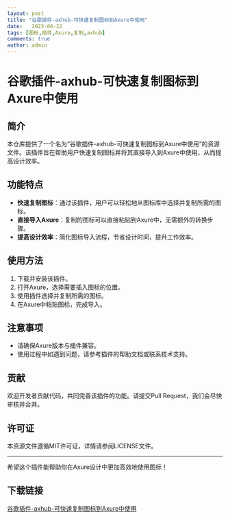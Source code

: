 ```yaml
---
layout: post
title: "谷歌插件-axhub-可快速复制图标到Axure中使用"
date:   2023-06-22
tags: [图标,插件,Axure,复制,axhub]
comments: true
author: admin
---
```

# 谷歌插件-axhub-可快速复制图标到Axure中使用

## 简介
本仓库提供了一个名为“谷歌插件-axhub-可快速复制图标到Axure中使用”的资源文件。该插件旨在帮助用户快速复制图标并将其直接导入到Axure中使用，从而提高设计效率。

## 功能特点
- **快速复制图标**：通过该插件，用户可以轻松地从图标库中选择并复制所需的图标。
- **直接导入Axure**：复制的图标可以直接粘贴到Axure中，无需额外的转换步骤。
- **提高设计效率**：简化图标导入流程，节省设计时间，提升工作效率。

## 使用方法
1. 下载并安装该插件。
2. 打开Axure，选择需要插入图标的位置。
3. 使用插件选择并复制所需的图标。
4. 在Axure中粘贴图标，完成导入。

## 注意事项
- 请确保Axure版本与插件兼容。
- 使用过程中如遇到问题，请参考插件的帮助文档或联系技术支持。

## 贡献
欢迎开发者贡献代码，共同完善该插件的功能。请提交Pull Request，我们会尽快审核并合并。

## 许可证
本资源文件遵循MIT许可证，详情请参阅LICENSE文件。

---

希望这个插件能帮助你在Axure设计中更加高效地使用图标！

## 下载链接

[谷歌插件-axhub-可快速复制图标到Axure中使用](https://pan.quark.cn/s/5683208e7eaf)